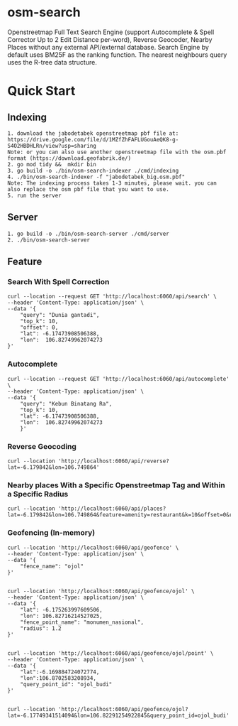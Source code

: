 # osm-search
Openstreetmap Full Text Search Engine (support Autocomplete & Spell Corrector Up to 2 Edit Distance per-word), Reverse Geocoder, Nearby Places without any external API/external database. Search Engine by default uses BM25F as the ranking function. The nearest neighbours query uses the R-tree data structure.

# Quick Start
## Indexing
```
1. download the jabodetabek openstreetmap pbf file at: https://drive.google.com/file/d/1MZfZhFAFLUGouAeQK8-g-S4O2HBDHLRn/view?usp=sharing
Note: or you can also use another openstreetmap file with the osm.pbf format (https://download.geofabrik.de/)
2. go mod tidy &&  mkdir bin
3. go build -o ./bin/osm-search-indexer ./cmd/indexing 
4. ./bin/osm-search-indexer -f "jabodetabek_big.osm.pbf"
Note: The indexing process takes 1-3 minutes, please wait. you can also replace the osm pbf file that you want to use.
5. run the server
```

## Server
```
1. go build -o ./bin/osm-search-server ./cmd/server 
2. ./bin/osm-search-server
```

## Feature

### Search With Spell Correction
```
curl --location --request GET 'http://localhost:6060/api/search' \
--header 'Content-Type: application/json' \
--data '{
    "query": "Dunia gantadi",
    "top_k": 10,
    "offset": 0,
    "lat": -6.17473908506388,
    "lon":  106.82749962074273
}'
```

### Autocomplete
```
curl --location --request GET 'http://localhost:6060/api/autocomplete' \
--header 'Content-Type: application/json' \
--data '{
    "query": "Kebun Binatang Ra",
    "top_k": 10,
    "lat": -6.17473908506388,
    "lon":  106.82749962074273
    }'
```

### Reverse Geocoding
```
curl --location 'http://localhost:6060/api/reverse?lat=-6.179842&lon=106.749864'
```

### Nearby places With a Specific Openstreetmap Tag and Within a Specific Radius
```
curl --location 'http://localhost:6060/api/places?lat=-6.179842&lon=106.749864&feature=amenity=restaurant&k=10&offset=0&radius=3'
```

### Geofencing (In-memory)
```
curl --location 'http://localhost:6060/api/geofence' \
--header 'Content-Type: application/json' \
--data '{
    "fence_name": "ojol"
}'


curl --location 'http://localhost:6060/api/geofence/ojol' \
--header 'Content-Type: application/json' \
--data '{
    "lat": -6.175263997609506,
    "lon": 106.82716214527025,
    "fence_point_name": "monumen_nasional",
    "radius": 1.2
}'


curl --location 'http://localhost:6060/api/geofence/ojol/point' \
--header 'Content-Type: application/json' \
--data '{
    "lat":-6.169884724072774, 
    "lon":106.8702583208934,
    "query_point_id": "ojol_budi"
}'


curl --location 'http://localhost:6060/api/geofence/ojol?lat=-6.17749341514094&lon=106.82291254922845&query_point_id=ojol_budi'

```






